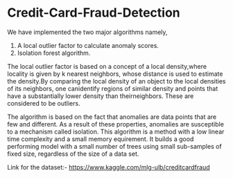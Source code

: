 # Credit-Card-Fraud-Detection
We have implemented the two major algorithms namely, 

1. A local outlier factor to calculate anomaly scores.
2. Isolation forest algorithm.

  The local outlier factor is based on a concept of a local density,where locality is given by k nearest neighbors, whose distance is used   to estimate the density.By comparing the local density of an object to the local densities of its neighbors, one canidentify regions of     similar density and points that have a substantially lower density than theirneighbors. These are considered to be outliers.

  The algorithm is based on the fact that anomalies are data points that are few and different. As a result of these properties, anomalies are susceptible to a mechanism called isolation. This algorithm is a method with a low linear time complexity and a small memory equirement. It  builds a good performing model with a small number of trees using small sub-samples of fixed  size, regardless of the size of a data set.


Link for the dataset:- https://www.kaggle.com/mlg-ulb/creditcardfraud
